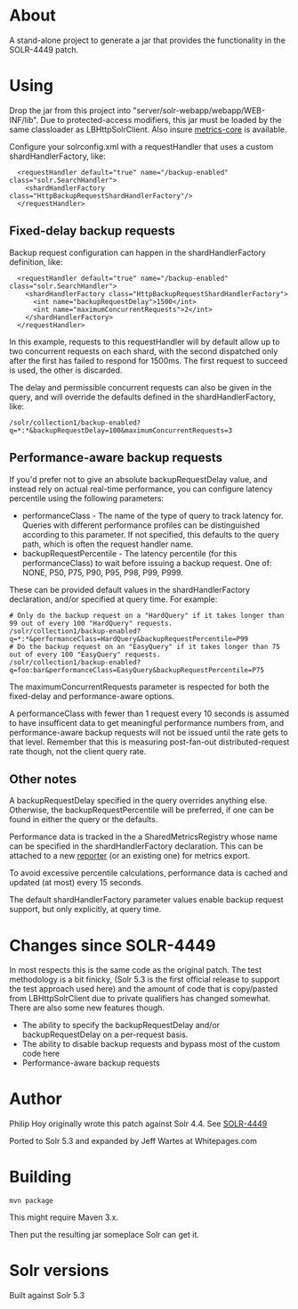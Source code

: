 
About
==========

A stand-alone project to generate a jar that provides the functionality in the SOLR-4449 patch.


Using
=======

Drop the jar from this project into "server/solr-webapp/webapp/WEB-INF/lib". Due to protected-access modifiers, 
this jar must be loaded by the same classloader as LBHttpSolrClient. 
Also insure [metrics-core](http://search.maven.org/#artifactdetails%7Cio.dropwizard.metrics%7Cmetrics-core%7C3.1.2%7Cbundle)
is available.

Configure your solrconfig.xml with a requestHandler that uses a custom shardHandlerFactory, like:

      <requestHandler default="true" name="/backup-enabled" class="solr.SearchHandler">
        <shardHandlerFactory class="HttpBackupRequestShardHandlerFactory"/>
      </requestHandler>


Fixed-delay backup requests
-----------------------------

Backup request configuration can happen in the shardHandlerFactory definition, like:

      <requestHandler default="true" name="/backup-enabled" class="solr.SearchHandler">
        <shardHandlerFactory class="HttpBackupRequestShardHandlerFactory">
          <int name="backupRequestDelay">1500</int>
          <int name="maximumConcurrentRequests">2</int>
        </shardHandlerFactory>
      </requestHandler>

In this example, requests to this requestHandler will by default allow up to two concurrent 
requests on each shard, with the second dispatched only after the first has failed to respond 
for 1500ms. The first request to succeed is used, the other is discarded.

The delay and permissible concurrent requests can also be given in the query, and will override
the defaults defined in the shardHandlerFactory, like:

    /solr/collection1/backup-enabled?q=*:*&backupRequestDelay=100&maximumConcurrentRequests=3

Performance-aware backup requests
---------------------------------

If you'd prefer not to give an absolute backupRequestDelay value, and instead rely on actual
real-time performance, you can configure latency percentile using the following parameters:

* performanceClass - The name of the type of query to track latency for. Queries with different performance profiles
can be distinguished according to this parameter. If not specified, this defaults to the query path, which is often 
the request handler name.
* backupRequestPercentile - The latency percentile (for this performanceClass) to wait before issuing a backup 
request. One of: NONE, P50, P75, P90, P95, P98, P99, P999.

These can be provided default values in the shardHandlerFactory declaration, and/or specified at query time. For example:

    # Only do the backup request on a "HardQuery" if it takes longer than 99 out of every 100 "HardQuery" requests.
    /solr/collection1/backup-enabled?q=*:*&performanceClass=HardQuery&backupRequestPercentile=P99
    # Do the backup request on an "EasyQuery" if it takes longer than 75 out of every 100 "EasyQuery" requests. 
    /solr/collection1/backup-enabled?q=foo:bar&performanceClass=EasyQuery&backupRequestPercentile=P75

The maximumConcurrentRequests parameter is respected for both the fixed-delay and performance-aware options.

A performanceClass with fewer than 1 request every 10 seconds is assumed to have insufficent data to get meaningful 
performance numbers from, and performance-aware backup requests will not be issued until the rate gets to that level.
Remember that this is measuring post-fan-out distributed-request rate though, not the client query rate.


Other notes
------------

A backupRequestDelay specified in the query overrides anything else. Otherwise, the backupRequestPercentile will
be preferred, if one can be found in either the query or the defaults.

Performance data is tracked in the a SharedMetricsRegistry whose name can be specified in the shardHandlerFactory 
declaration. 
This can be attached to a new [reporter](https://dropwizard.github.io/metrics/3.1.0/manual/core/#reporters) (or an existing one) for metrics export.

To avoid excessive percentile calculations, performance data is cached and updated (at most) every 15 seconds.

The default shardHandlerFactory parameter values enable backup request support, but only explicitly, at query time.



Changes since SOLR-4449
=======================

In most respects this is the same code as the original patch. The test methodology is a bit finicky, (Solr 5.3 is the 
first official release to support the test approach used here) and the amount of code that is copy/pasted from 
LBHttpSolrClient due to private qualifiers has changed somewhat. There are also some new features though.
       
* The ability to specify the backupRequestDelay and/or backupRequestDelay on a per-request basis.
* The ability to disable backup requests and bypass most of the custom code here
* Performance-aware backup requests


Author
==========

Philip Hoy originally wrote this patch against Solr 4.4. 
See [SOLR-4449](https://issues.apache.org/jira/browse/SOLR-4449)

Ported to Solr 5.3 and expanded by Jeff Wartes at Whitepages.com

Building
==========

    mvn package
   
This might require Maven 3.x. 

Then put the resulting jar someplace Solr can get it.   
    
Solr versions
=============
    
Built against Solr 5.3
  
